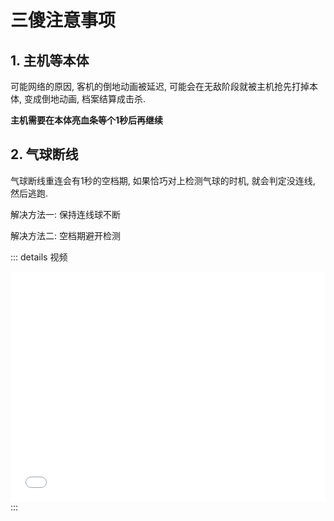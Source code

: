 # 三傻注意事项

## 1. 主机等本体
可能网络的原因, 客机的倒地动画被延迟, 可能会在无敌阶段就被主机抢先打掉本体, 变成倒地动画, 档案结算成击杀.

**主机需要在本体亮血条等个1秒后再继续**

## 2. 气球断线
气球断线重连会有1秒的空档期, 如果恰巧对上检测气球的时机, 就会判定没连线, 然后逃跑.

解决方法一: 保持连线球不断

解决方法二: 空档期避开检测

::: details 视频
<iframe src="//player.bilibili.com/player.html?aid=468791679&bvid=BV1A5411d7Ms&cid=711781756&page=1&autoplay=0&t=229" scrolling="no" border="0" frameborder="no" framespacing="0" allowfullscreen="true" width="100%" height="368px"> </iframe>
:::